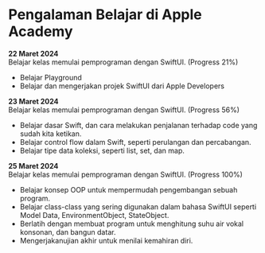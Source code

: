 # Pengalaman Belajar di Apple Academy

**22 Maret 2024**<br>
Belajar kelas memulai pemprograman dengan SwiftUI. (Progress 21%)
* Belajar Playground
* Belajar dan mengerjakan projek SwiftUI dari Apple Developers

**23 Maret 2024**<br>
Belajar kelas memulai pemprograman dengan SwiftUI. (Progress 56%)
* Belajar dasar Swift, dan cara melakukan penjalanan terhadap code yang sudah kita ketikan.
* Belajar control flow dalam Swift, seperti perulangan dan percabangan.
* Belajar tipe data koleksi, seperti list, set, dan map.

**25 Maret 2024**<br>
Belajar kelas memulai pemprograman dengan SwiftUI. (Progress 100%)
* Belajar konsep OOP untuk mempermudah pengembangan sebuah program.
* Belajar class-class yang sering digunakan dalam bahasa SwiftUI seperti Model Data, EnvironmentObject, StateObject.
* Berlatih dengan membuat program untuk menghitung suhu air vokal konsonan, dan bangun datar.
* Mengerjakanujian akhir untuk menilai kemahiran diri.
